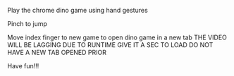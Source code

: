 Play the chrome dino game using hand gestures

Pinch to jump

Move index finger to new game to open dino game in a new tab 
THE VIDEO WILL BE LAGGING DUE TO RUNTIME
GIVE IT A SEC TO LOAD
DO NOT HAVE A NEW TAB OPENED PRIOR

Have fun!!!
